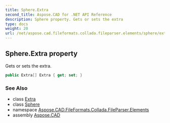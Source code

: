 ```yaml
---
title: Sphere.Extra
second_title: Aspose.CAD for .NET API Reference
description: Sphere property. Gets or sets the extra
type: docs
weight: 20
url: /net/aspose.cad.fileformats.collada.fileparser.elements/sphere/extra/
---
```

## Sphere.Extra property

Gets or sets the extra.

```csharp
public Extra[] Extra { get; set; }
```

### See Also

* class [Extra](../../extra/)
* class [Sphere](../)
* namespace [Aspose.CAD.FileFormats.Collada.FileParser.Elements](../../sphere/)
* assembly [Aspose.CAD](../../../)


